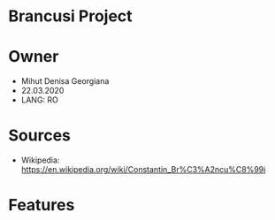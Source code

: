 # Brancusi Project

# Owner
- Mihut Denisa Georgiana
- 22.03.2020
- LANG: RO

# Sources
- Wikipedia: https://en.wikipedia.org/wiki/Constantin_Br%C3%A2ncu%C8%99i

# Features
